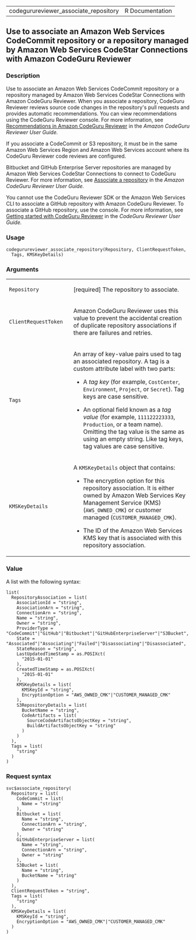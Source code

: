 <table style="width: 100%;">
<tbody>
<tr class="odd">
<td>codegurureviewer_associate_repository</td>
<td style="text-align: right;">R Documentation</td>
</tr>
</tbody>
</table>

## Use to associate an Amazon Web Services CodeCommit repository or a repository managed by Amazon Web Services CodeStar Connections with Amazon CodeGuru Reviewer

### Description

Use to associate an Amazon Web Services CodeCommit repository or a
repository managed by Amazon Web Services CodeStar Connections with
Amazon CodeGuru Reviewer. When you associate a repository, CodeGuru
Reviewer reviews source code changes in the repository's pull requests
and provides automatic recommendations. You can view recommendations
using the CodeGuru Reviewer console. For more information, see
[Recommendations in Amazon CodeGuru
Reviewer](https://docs.aws.amazon.com/codeguru/latest/reviewer-ug/recommendations.html)
in the *Amazon CodeGuru Reviewer User Guide.*

If you associate a CodeCommit or S3 repository, it must be in the same
Amazon Web Services Region and Amazon Web Services account where its
CodeGuru Reviewer code reviews are configured.

Bitbucket and GitHub Enterprise Server repositories are managed by
Amazon Web Services CodeStar Connections to connect to CodeGuru
Reviewer. For more information, see [Associate a
repository](https://docs.aws.amazon.com/codeguru/latest/reviewer-ug/getting-started-associate-repository.html)
in the *Amazon CodeGuru Reviewer User Guide.*

You cannot use the CodeGuru Reviewer SDK or the Amazon Web Services CLI
to associate a GitHub repository with Amazon CodeGuru Reviewer. To
associate a GitHub repository, use the console. For more information,
see [Getting started with CodeGuru
Reviewer](https://docs.aws.amazon.com/codeguru/latest/reviewer-ug/getting-started-with-guru.html)
in the *CodeGuru Reviewer User Guide.*

### Usage

    codegurureviewer_associate_repository(Repository, ClientRequestToken,
      Tags, KMSKeyDetails)

### Arguments

<table>
<colgroup>
<col style="width: 35%" />
<col style="width: 65%" />
</colgroup>
<tbody>
<tr class="odd">
<td><code
id="codegurureviewer_associate_repository_:_Repository">Repository</code></td>
<td><p>[required] The repository to associate.</p></td>
</tr>
<tr class="even">
<td><code
id="codegurureviewer_associate_repository_:_ClientRequestToken">ClientRequestToken</code></td>
<td><p>Amazon CodeGuru Reviewer uses this value to prevent the
accidental creation of duplicate repository associations if there are
failures and retries.</p></td>
</tr>
<tr class="odd">
<td><code
id="codegurureviewer_associate_repository_:_Tags">Tags</code></td>
<td><p>An array of key-value pairs used to tag an associated repository.
A tag is a custom attribute label with two parts:</p>
<ul>
<li><p>A <em>tag key</em> (for example, <code>CostCenter</code>,
<code>Environment</code>, <code>Project</code>, or <code>Secret</code>).
Tag keys are case sensitive.</p></li>
<li><p>An optional field known as a <em>tag value</em> (for example,
<code>111122223333</code>, <code>Production</code>, or a team name).
Omitting the tag value is the same as using an empty string. Like tag
keys, tag values are case sensitive.</p></li>
</ul></td>
</tr>
<tr class="even">
<td><code
id="codegurureviewer_associate_repository_:_KMSKeyDetails">KMSKeyDetails</code></td>
<td><p>A <code>KMSKeyDetails</code> object that contains:</p>
<ul>
<li><p>The encryption option for this repository association. It is
either owned by Amazon Web Services Key Management Service (KMS)
(<code>AWS_OWNED_CMK</code>) or customer managed
(<code>CUSTOMER_MANAGED_CMK</code>).</p></li>
<li><p>The ID of the Amazon Web Services KMS key that is associated with
this repository association.</p></li>
</ul></td>
</tr>
</tbody>
</table>

### Value

A list with the following syntax:

    list(
      RepositoryAssociation = list(
        AssociationId = "string",
        AssociationArn = "string",
        ConnectionArn = "string",
        Name = "string",
        Owner = "string",
        ProviderType = "CodeCommit"|"GitHub"|"Bitbucket"|"GitHubEnterpriseServer"|"S3Bucket",
        State = "Associated"|"Associating"|"Failed"|"Disassociating"|"Disassociated",
        StateReason = "string",
        LastUpdatedTimeStamp = as.POSIXct(
          "2015-01-01"
        ),
        CreatedTimeStamp = as.POSIXct(
          "2015-01-01"
        ),
        KMSKeyDetails = list(
          KMSKeyId = "string",
          EncryptionOption = "AWS_OWNED_CMK"|"CUSTOMER_MANAGED_CMK"
        ),
        S3RepositoryDetails = list(
          BucketName = "string",
          CodeArtifacts = list(
            SourceCodeArtifactsObjectKey = "string",
            BuildArtifactsObjectKey = "string"
          )
        )
      ),
      Tags = list(
        "string"
      )
    )

### Request syntax

    svc$associate_repository(
      Repository = list(
        CodeCommit = list(
          Name = "string"
        ),
        Bitbucket = list(
          Name = "string",
          ConnectionArn = "string",
          Owner = "string"
        ),
        GitHubEnterpriseServer = list(
          Name = "string",
          ConnectionArn = "string",
          Owner = "string"
        ),
        S3Bucket = list(
          Name = "string",
          BucketName = "string"
        )
      ),
      ClientRequestToken = "string",
      Tags = list(
        "string"
      ),
      KMSKeyDetails = list(
        KMSKeyId = "string",
        EncryptionOption = "AWS_OWNED_CMK"|"CUSTOMER_MANAGED_CMK"
      )
    )
